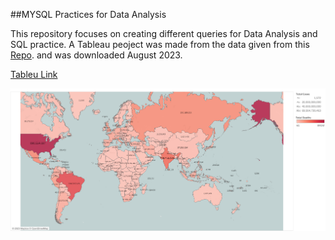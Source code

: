 ##MYSQL Practices for Data Analysis

This repository focuses on creating different queries for Data Analysis and SQL practice.
A Tableau peoject was made from the data given from this [Repo](https://ourworldindata.org/covid-deaths).
and was downloaded August 2023.

[Tableu Link](https://public.tableau.com/app/profile/miguel.figarola/viz/CovidVisualization_16932680165500/CasesandDeaths#1)

![Map](Others/Cases_and_Deaths.png)
